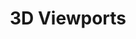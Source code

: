﻿---
title: 3D Viewports
type: docs
weight: 90
url: /tr/python-net/3d-viewports/
description: Aspose.3D Python via .NET için 3D viewports hakkında Articles.
---
